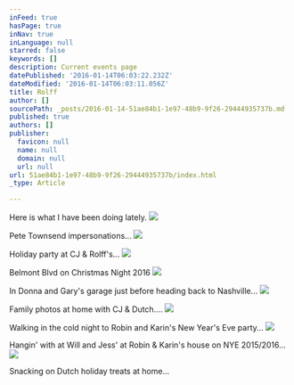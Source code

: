 ```yaml
---
inFeed: true
hasPage: true
inNav: true
inLanguage: null
starred: false
keywords: []
description: Current events page
datePublished: '2016-01-14T06:03:22.232Z'
dateModified: '2016-01-14T06:03:11.056Z'
title: Rolff
author: []
sourcePath: _posts/2016-01-14-51ae84b1-1e97-48b9-9f26-29444935737b.md
published: true
authors: []
publisher:
  favicon: null
  name: null
  domain: null
  url: null
url: 51ae84b1-1e97-48b9-9f26-29444935737b/index.html
_type: Article

---
```

Here is what I have been doing lately.
![](https://the-grid-user-content.s3-us-west-2.amazonaws.com/f571c835-e632-4984-9b32-5cb7129e61a5.JPG)

Pete Townsend impersonations...
![](https://s3-us-west-2.amazonaws.com/the-grid-img/p/94a101ad3b884ef3dab4c9a883b6c583705f5d83.jpg)

Holiday party at CJ & Rolff's... ![](https://s3-us-west-2.amazonaws.com/the-grid-img/p/3e44cceb11d8fc5c00a4ad9ddec55f1d81ca8273.jpg)

Belmont Blvd on Christmas Night 2016
![](https://the-grid-user-content.s3-us-west-2.amazonaws.com/7160fa89-5c60-4341-b600-cde8d23ecbc0.JPG)

In Donna and Gary's garage just before heading back to Nashville...
![](https://the-grid-user-content.s3-us-west-2.amazonaws.com/ac663322-df2b-4081-941e-53cd284d9ea4.JPG)

Family photos at home with CJ & Dutch....
![](https://the-grid-user-content.s3-us-west-2.amazonaws.com/c3d4a685-bcee-414a-bc4b-7b9ab316295b.JPG)

Walking in the cold night to Robin and Karin's New Year's Eve party...
![](https://the-grid-user-content.s3-us-west-2.amazonaws.com/ade5fb2d-17e8-4aec-b03b-6521db703445.JPG)

Hangin' with at Will and Jess' at Robin & Karin's house on NYE 2015/2016...
![](https://the-grid-user-content.s3-us-west-2.amazonaws.com/43274c73-6948-454b-9314-b3837e498bd6.JPG)

Snacking on Dutch holiday treats at home...